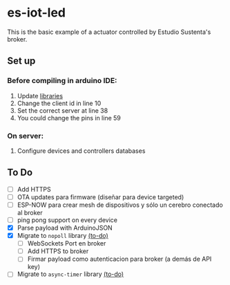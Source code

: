 # es-iot-led

This is the basic example of a actuator controlled by Estudio Sustenta's broker.

## Set up

### Before compiling in arduino IDE:

1. Update [libraries](https://github.com/roy-mdr/es-iot-libs)
1. Change the client id in line 10
1. Set the correct server at line 38
1. You could change the pins in line 59

### On server:

1. Configure devices and controllers databases

## To Do

- [ ] Add HTTPS
- [ ] OTA updates para firmware (diseñar para device targeted)
- [ ] ESP-NOW para crear mesh de dispositivos y sólo un cerebro conectado al broker
- [ ] ping pong support on every device
- [x] Parse payload with ArduinoJSON
- [x] Migrate to `nopoll` library [(to-do)](https://github.com/roy-mdr/es-iot-libs#to-dos)
    - [ ] WebSockets Port en broker
    - [ ] Add HTTPS to broker
    - [ ] Firmar payload como autenticacion para broker (a demás de API key)
- [ ] Migrate to `async-timer` library [(to-do)](https://github.com/roy-mdr/es-iot-libs#to-dos)
